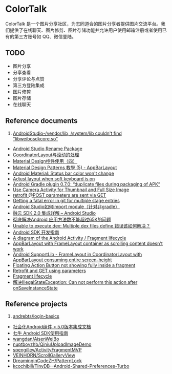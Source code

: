 # ColorTalk

ColorTalk 是一个图片分享社区，为志同道合的图片分享者提供图片交流平台。我们提供了在线聊天、图片修剪、图片存储功能并允许用户使用邮箱注册或者使用已有的第三方账号如 QQ、微信登陆。

## TODO
* 图片分享
* 分享查看
* 分享评论与点赞
* 第三方登陆集成
* 图片修剪
* 图片存储
* 在线聊天

## Reference documents
1. [AndroidStudio-/vendor/lib, /system/lib couldn't find "libweibosdkcore.so"](http://blog.csdn.net/oneym/article/details/50472736)
* [Android Studio Rename Package](http://stackoverflow.com/questions/16804093/android-studio-rename-package)
* [CoordinatorLayout与滚动的处理](http://www.jcodecraeer.com/a/anzhuokaifa/androidkaifa/2015/0717/3196.html)
* [Material Design控件使用（四）](https://www.aswifter.com/2015/06/30/Material-Design-Example-4/)
* [Material Design Patterns 教學 (5) - AppBarLayout](http://blog.30sparks.com/material-design-5-appbarlayout/)
* [Android Material: Status bar color won't change](http://stackoverflow.com/questions/26496411/android-material-status-bar-color-wont-change)
* [Adjust layout when soft keyboard is on](http://stackoverflow.com/questions/7300497/adjust-layout-when-soft-keyboard-is-on)
* [Android Gradle plugin 0.7.0: “duplicate files during packaging of APK”](http://stackoverflow.com/questions/20673625/android-gradle-plugin-0-7-0-duplicate-files-during-packaging-of-apk)
* [Use Camera Activity for Thumbnail and Full Size Image](http://blog-emildesign.rhcloud.com/?p=590)
* [retrofit @POST parameters are sent via GET](http://stackoverflow.com/questions/28892105/retrofit-post-parameters-are-sent-via-get)
* [Getting a fatal error in git for multiple stage entries](http://stackoverflow.com/questions/27330446/getting-a-fatal-error-in-git-for-multiple-stage-entries)
* [Android Studio如何import module（针对非gradle）](http://blog.csdn.net/hyr83960944/article/details/39957467)
* [融云 SDK 2.0 集成详解 – Android Studio](http://blog.rongcloud.cn/?p=392)
* [彻底解决Android 应用方法数不能超过65K的问题](http://blog.csdn.net/yuanzeyao/article/details/41809423)
* [Unable to execute dex: Multiple dex files define 错误该如何解决？](http://support.rongcloud.cn/kb/MTcw)
* [Android SDK 开发指南](http://www.rongcloud.cn/docs/android.html)
* [A diagram of the Android Activity / Fragment lifecycle](https://github.com/xxv/android-lifecycle)
* [AppBarLayout with FrameLayout container as scrolling content doesn't work](http://stackoverflow.com/questions/30533444/appbarlayout-with-framelayout-container-as-scrolling-content-doesnt-work)
* [Android SupportLib - FrameLayout in CoordinatorLayout with AppBarLayout consuming entire screen-height](http://stackoverflow.com/questions/32427084/android-supportlib-framelayout-in-coordinatorlayout-with-appbarlayout-consumin)
* [Floating Action Button not showing fully inside a fragment](http://stackoverflow.com/questions/30731615/floating-action-button-not-showing-fully-inside-a-fragment)
* [Retrofit and GET using parameters](http://stackoverflow.com/questions/24100372/retrofit-and-get-using-parameters)
* [Fragment lifecycle](http://developer.android.com/reference/android/app/Fragment.html#Lifecycle)
* [ 解决IllegalStateException: Can not perform this action after onSaveInstanceState](http://blog.csdn.net/ranxiedao/article/details/8214936)

## Reference projects

1. [andrebts/login-basics](https://github.com/andrebts/login-basics)
* [社会化Android组件 > 5.0版本集成文档](http://dev.umeng.com/social/android/android-update)
* [七牛 Android SDK使用指南](http://developer.qiniu.com/docs/v6/sdk/android-sdk.html)
* [wangdan/AisenWeiBo](https://github.com/wangdan/AisenWeiBo)
* [nuptboyzhb/QiniuUploadImageDemo](https://github.com/nuptboyzhb/QiniuUploadImageDemo)
* [spengilley/ActivityFragmentMVP](https://github.com/spengilley/ActivityFragmentMVP)
* [VEINHORN/ScrollGalleryView](git@github.com:VEINHORN/ScrollGalleryView.git)
* [DreaminginCodeZH/PatternLock](https://github.com/DreaminginCodeZH/PatternLock)
* [kcochibili/TinyDB--Android-Shared-Preferences-Turbo](https://github.com/kcochibili/TinyDB--Android-Shared-Preferences-Turbo)